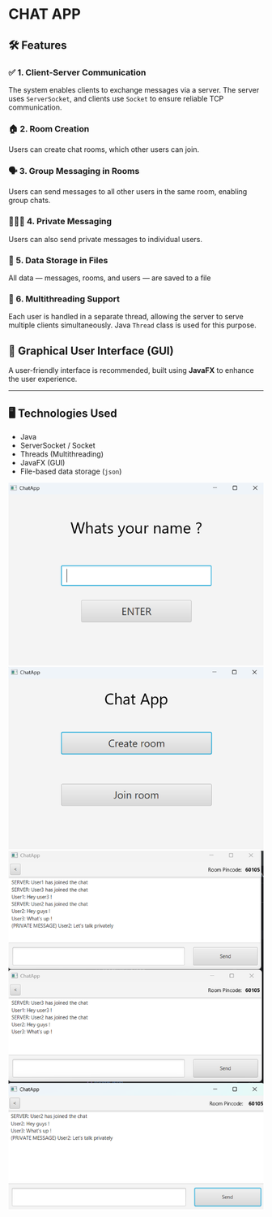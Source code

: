 # CHAT APP

## 🛠️ Features

### ✅ 1. Client-Server Communication
The system enables clients to exchange messages via a server. The server uses `ServerSocket`, and clients use `Socket` to ensure reliable TCP communication.

### 🏠 2. Room Creation
Users can create chat rooms, which other users can join.

### 🗣️ 3. Group Messaging in Rooms
Users can send messages to all other users in the same room, enabling group chats.

### 🧑‍🤝‍🧑 4. Private Messaging
Users can also send private messages to individual users.

### 💾 5. Data Storage in Files
All data — messages, rooms, and users — are saved to a file

### 🧵 6. Multithreading Support
Each user is handled in a separate thread, allowing the server to serve multiple clients simultaneously. Java `Thread` class is used for this purpose.

## 🎨 Graphical User Interface (GUI)
A user-friendly interface is recommended, built using **JavaFX** to enhance the user experience.

---

## 🖥️ Technologies Used
- Java
- ServerSocket / Socket
- Threads (Multithreading)
- JavaFX (GUI)
- File-based data storage (`json`)

![](https://raw.githubusercontent.com/stitas/chatApp/refs/heads/master/preview_images/image0.png)
![](https://raw.githubusercontent.com/stitas/chatApp/refs/heads/master/preview_images/image1.png)
![](https://raw.githubusercontent.com/stitas/chatApp/refs/heads/master/preview_images/image2.png)
